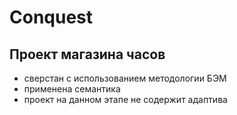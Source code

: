 # Conquest

## Проект магазина часов 

* сверстан с использованием методологии БЭМ
* применена семантика
* проект на данном этапе не содержит адаптива
